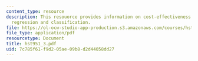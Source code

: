 ```yaml
---
content_type: resource
description: This resouorce provides information on cost-effectiveness analysis, modeling,
  regression and classification.
file: https://ol-ocw-studio-app-production.s3.amazonaws.com/courses/hst-951j-medical-decision-support-fall-2005/7c785f61f9d205ae09b8d2d44058dd27_hst951_3.pdf
file_type: application/pdf
resourcetype: Document
title: hst951_3.pdf
uid: 7c785f61-f9d2-05ae-09b8-d2d44058dd27
---
```

